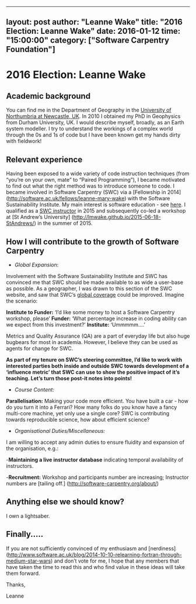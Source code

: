 ---
 layout: post
 author: "Leanne Wake"
 title: "2016 Election: Leanne Wake"
 date: 2016-01-12
 time: "15:00:00"
 category: ["Software Carpentry Foundation"]
 ---

2016 Election: Leanne Wake
===========

## Academic background
 
You can find me in the Department of Geography in the [University of Northumbria at Newcastle, UK](https://www.northumbria.ac.uk/about-us/our-staff/w/dr-leanne-mary-wake/).  In 2010 I obtained my PhD in Geophysics from Durham University, UK.  I would describe myself, broadly, as an Earth system modeller. I try to understand the workings of a complex world through the 0s and 1s of code but I have been known get my hands dirty with fieldwork!  

## Relevant experience 

Having been exposed to a wide variety of code instruction techniques (from “you’re on your own, mate” to “Paired Programming”), I became motivated to find out what the right method was to introduce someone to code. I became involved in Software Carpentry (SWC) via a [Fellowship in 2014] (http://software.ac.uk/fellows/leanne-mary-wake) with the Software Sustainability Institute. My main interest is software education - see [here](http://www.software.ac.uk/introduction-fortran-95). I qualified as a [SWC instructor](http://www.software.ac.uk/swc-instructor-training) in 2015 and subsequently co-led a workshop at [St Andrew’s University] (http://lmwake.github.io/2015-06-18-StAndrews/) in the summer of 2015. 

## How I will contribute to the growth of Software Carpentry

* *Global Expansion*:

Involvement with the Software Sustainability Institute and SWC has convinced me that SWC should be made available to as wide a user-base as possible.  As a geographer, I was drawn to this section of the SWC website, and saw that SWC’s [global coverage](http://software-carpentry.org/workshops/past/) could be improved. Imagine the scenario: 

**Institute to Funder:** ‘I’d like some money to host a Software Carpentry workshop, please’
**Funder:** ‘What percentage increase in coding ability can we expect from this investment?’
**Institute:** ‘Ummmmm….’

Metrics and Quality Assurance (QA) are a part of everyday life but also huge bugbears for most in academia. However, I believe they can be used as agents for change for SWC.

**As part of my tenure on SWC’s steering committee, I’d like to work with interested parties both inside and outside SWC towards development of a ‘influence metric’ that SWC can use to show the positive impact of it’s teaching.  Let’s turn those post-it notes into points!** 

* *Course Content:*

**Parallelisation:** Making your code more efficient. You have built a car - how do you turn it into a Ferrari?  How many folks do you know have a fancy multi-core machine, yet only use a single core? SWC is contributing towards reproducible science, how about efficient science?

* *Organisational Duties/Miscellaneous:*

I am willing to accept any admin duties to ensure fluidity and expansion of the organisation, e.g.:

-**Maintaining a live instructor database** indicating temporal availability of instructors. 

-**Recruitment:** Workshop and participants number are increasing; Instructor numbers are [tailing off.] (http://software-carpentry.org/about/)

## Anything else we should know?

I own a lightsaber. 

## Finally.....

If you are not sufficiently convinced of my enthusiasm and [nerdiness] (http://www.software.ac.uk/blog/2014-10-10-relearning-fortran-through-medium-star-wars) and don’t vote for me, I hope that any members that have taken the time to read this and who find value in these ideas will take them forward.

Thanks,

Leanne


